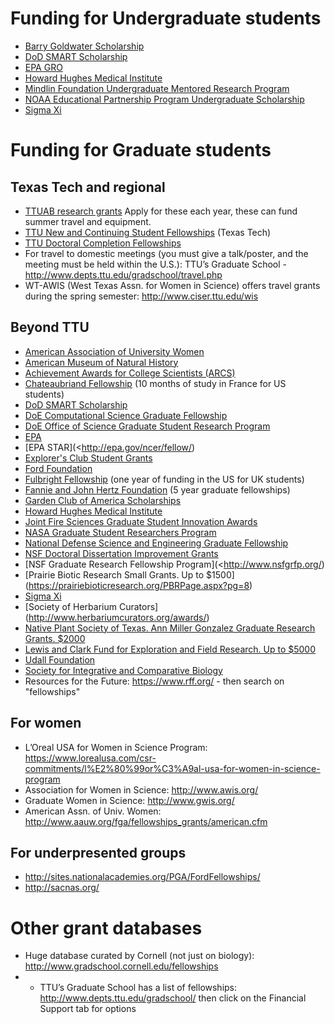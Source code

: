 Funding for Undergraduate students
==================================

- [Barry Goldwater Scholarship](<http://www.act.org/goldwater/>)
- [DoD SMART Scholarship](<http://smart.asee.org/>)
- [EPA GRO](<http://epa.gov/ncer/fellow/>)
- [Howard Hughes Medical Institute](<http://www.hhmi.org/programs/science-education-research-training>)
- [Mindlin Foundation Undergraduate Mentored Research Program](<http://mindlinfoundation.org/funding-opportunities/undergraduate-research-rfa/>)
- [NOAA Educational Partnership Program Undergraduate Scholarship](<http://www.epp.noaa.gov/ssp_undergrad_page.html>)
- [Sigma Xi](https://www.sigmaxi.org/programs/grants-in-aid)

Funding for Graduate students
=============================

## Texas Tech and regional ##

- [TTUAB research grants](http://www.biol.ttu.edu/ttuab/Guidelines.aspx) Apply for these each year, these can fund summer travel and equipment.
- [TTU New and Continuing Student Fellowships](<http://www.depts.ttu.edu/gradschool/funding/new-current.php>) (Texas Tech)
- [TTU Doctoral Completion Fellowships](http://www.depts.ttu.edu/gradschool/funding/DoctoralDissertationCompletionFellowships.php)
- For travel to domestic meetings (you must give a talk/poster, and the meeting must be held within the U.S.): TTU’s Graduate School - http://www.depts.ttu.edu/gradschool/travel.php
- WT-AWIS (West Texas Assn. for Women in Science) offers travel grants during the spring semester: http://www.ciser.ttu.edu/wis

## Beyond TTU ##
- [American Association of University Women](http://www.aauw.org/what-we-do/educational-funding-and-awards/)
- [American Museum of Natural History](http://rggs.amnh.org/pages/academics_and_research/fellowship_and_grant_opportunities)
- [Achievement Awards for College Scientists (ARCS)](http://www.arcsfoundation.org/)
- [Chateaubriand Fellowship](http://www.chateaubriand-fellowship.org/) (10 months of study in France for US students)
- [DoD SMART Scholarship](http://smart.asee.org/)
- [DoE Computational Science Graduate Fellowship](http://www.krellinst.org/csgf/)
- [DoE Office of Science Graduate Student Research
  Program](http://science.energy.gov/wdts/scgsr/)
- [EPA](https://www.epa.gov/grants)
- [EPA STAR](<http://epa.gov/ncer/fellow/)
- [Explorer's Club Student Grants](http://www.explorers.org)
- [Ford Foundation ](http://sites.nationalacademies.org/PGA/FordFellowships/index.htm)
- [Fulbright Fellowship](http://www.fulbright.org.uk/fulbright-awards/exchanges-to-the-usa/postgraduates) (one year of funding in the US for UK students)
- [Fannie and John Hertz
  Foundation](http://www.hertzfoundation.org/) (5 year graduate
  fellowships)
- [Garden Club of America Scholarships](https://www.gcamerica.org/scholarships)
- [Howard Hughes Medical
  Institute](http://www.hhmi.org/programs/science-education-research-training)
- [Joint Fire Sciences Graduate Student Innovation Awards](http://www.firescience.gov/JFSP_funding_announcements.cfm)
- [NASA Graduate Student Researchers Program](https://fellowships.nasaprs.com/gsrp/nav/)
- [National Defense Science and Engineering Graduate Fellowship](<http://ndseg.asee.org/>)
- [NSF Doctoral Dissertation Improvement Grants](http://www.nsf.gov/funding/pgm_summ.jsp?pims_id=5234)
- [NSF Graduate Research Fellowship Program](<http://www.nsfgrfp.org/)
- [Prairie Biotic Research Small Grants. Up to $1500] (https://prairiebioticresearch.org/PBRPage.aspx?pg=8)
- [Sigma Xi](https://www.sigmaxi.org/programs/grants-in-aid)
- [Society of Herbarium Curators] (http://www.herbariumcurators.org/awards/)
- [Native Plant Society of Texas. Ann Miller Gonzalez Graduate Research Grants. $2000](http://npsot.org/wp/education/research-grants/)
- [Lewis and Clark Fund for Exploration and Field Research. Up to $5000](https://www.amphilsoc.org/grants/lewis-and-clark-fund-exploratisn-and-fisld-research)
- [Udall Foundation](http://www.udall.gov/)
- [Society for Integrative and Comparative Biology](http://www.sicb.org/grants/researchgrant.php3)
- Resources for the Future: https://www.rff.org/ - then search on "fellowships"

## For women ##
- L’Oreal USA for Women in Science Program: https://www.lorealusa.com/csr-commitments/l%E2%80%99or%C3%A9al-usa-for-women-in-science-program
- Association for Women in Science: http://www.awis.org/
- Graduate Women in Science: http://www.gwis.org/
- American Assn. of Univ. Women: http://www.aauw.org/fga/fellowships_grants/american.cfm

## For underpresented groups ##
- http://sites.nationalacademies.org/PGA/FordFellowships/
- http://sacnas.org/

# Other grant databases #
- Huge database curated by Cornell (not just on biology): http://www.gradschool.cornell.edu/fellowships
- -  TTU’s Graduate School has a list of fellowships: http://www.depts.ttu.edu/gradschool/  then click on the Financial Support tab for options
